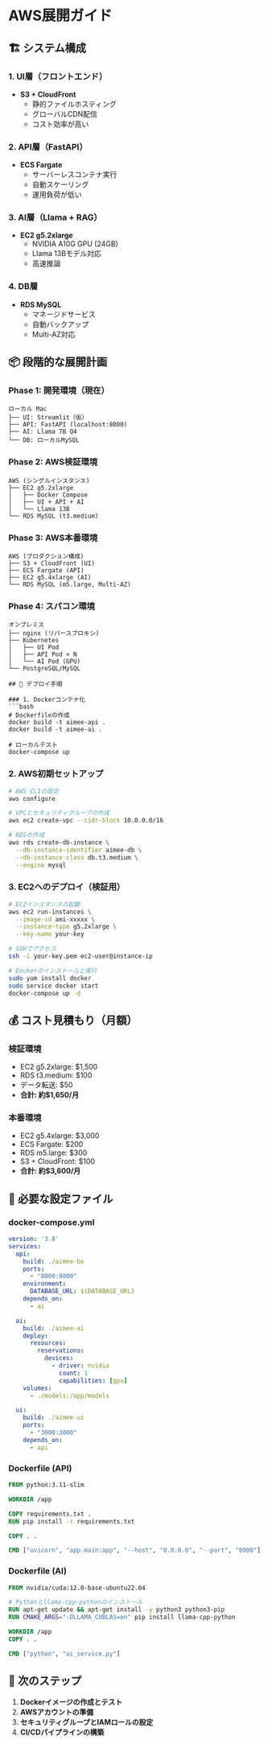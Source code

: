 # AWS展開ガイド

## 🏗️ システム構成

### 1. UI層（フロントエンド）
- **S3 + CloudFront**
  - 静的ファイルホスティング
  - グローバルCDN配信
  - コスト効率が高い

### 2. API層（FastAPI）
- **ECS Fargate**
  - サーバーレスコンテナ実行
  - 自動スケーリング
  - 運用負荷が低い

### 3. AI層（Llama + RAG）
- **EC2 g5.2xlarge**
  - NVIDIA A10G GPU (24GB)
  - Llama 13Bモデル対応
  - 高速推論

### 4. DB層
- **RDS MySQL**
  - マネージドサービス
  - 自動バックアップ
  - Multi-AZ対応

## 📦 段階的な展開計画

### Phase 1: 開発環境（現在）
```
ローカル Mac
├── UI: Streamlit（仮）
├── API: FastAPI (localhost:8000)
├── AI: Llama 7B Q4
└── DB: ローカルMySQL
```

### Phase 2: AWS検証環境
```
AWS (シングルインスタンス)
├── EC2 g5.2xlarge
│   ├── Docker Compose
│   ├── UI + API + AI
│   └── Llama 13B
└── RDS MySQL (t3.medium)
```

### Phase 3: AWS本番環境
```
AWS (プロダクション構成)
├── S3 + CloudFront (UI)
├── ECS Fargate (API)
├── EC2 g5.4xlarge (AI)
└── RDS MySQL (m5.large, Multi-AZ)
```

### Phase 4: スパコン環境
```
オンプレミス
├── nginx (リバースプロキシ)
├── Kubernetes
│   ├── UI Pod
│   ├── API Pod × N
│   └── AI Pod (GPU)
└── PostgreSQL/MySQL

## 🚀 デプロイ手順

### 1. Dockerコンテナ化
```bash
# Dockerfileの作成
docker build -t aimee-api .
docker build -t aimee-ai .

# ローカルテスト
docker-compose up
```

### 2. AWS初期セットアップ
```bash
# AWS CLIの設定
aws configure

# VPCとセキュリティグループの作成
aws ec2 create-vpc --cidr-block 10.0.0.0/16

# RDSの作成
aws rds create-db-instance \
  --db-instance-identifier aimee-db \
  --db-instance-class db.t3.medium \
  --engine mysql
```

### 3. EC2へのデプロイ（検証用）
```bash
# EC2インスタンスの起動
aws ec2 run-instances \
  --image-id ami-xxxxx \
  --instance-type g5.2xlarge \
  --key-name your-key

# SSHでアクセス
ssh -i your-key.pem ec2-user@instance-ip

# Dockerのインストールと実行
sudo yum install docker
sudo service docker start
docker-compose up -d
```

## 💰 コスト見積もり（月額）

### 検証環境
- EC2 g5.2xlarge: $1,500
- RDS t3.medium: $100
- データ転送: $50
- **合計: 約$1,650/月**

### 本番環境
- EC2 g5.4xlarge: $3,000
- ECS Fargate: $200
- RDS m5.large: $300
- S3 + CloudFront: $100
- **合計: 約$3,600/月**

## 🔧 必要な設定ファイル

### docker-compose.yml
```yaml
version: '3.8'
services:
  api:
    build: ./aimee-be
    ports:
      - "8000:8000"
    environment:
      DATABASE_URL: ${DATABASE_URL}
    depends_on:
      - ai

  ai:
    build: ./aimee-ai
    deploy:
      resources:
        reservations:
          devices:
            - driver: nvidia
              count: 1
              capabilities: [gpu]
    volumes:
      - ./models:/app/models

  ui:
    build: ./aimee-ui
    ports:
      - "3000:3000"
    depends_on:
      - api
```

### Dockerfile (API)
```dockerfile
FROM python:3.11-slim

WORKDIR /app

COPY requirements.txt .
RUN pip install -r requirements.txt

COPY . .

CMD ["uvicorn", "app.main:app", "--host", "0.0.0.0", "--port", "8000"]
```

### Dockerfile (AI)
```dockerfile
FROM nvidia/cuda:12.0-base-ubuntu22.04

# Pythonとllama-cpp-pythonのインストール
RUN apt-get update && apt-get install -y python3 python3-pip
RUN CMAKE_ARGS="-DLLAMA_CUBLAS=on" pip install llama-cpp-python

WORKDIR /app
COPY . .

CMD ["python", "ai_service.py"]
```

## 🎯 次のステップ

1. **Dockerイメージの作成とテスト**
2. **AWSアカウントの準備**
3. **セキュリティグループとIAMロールの設定**
4. **CI/CDパイプラインの構築**